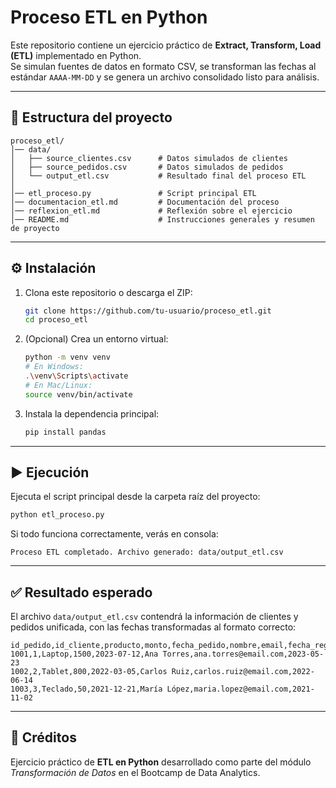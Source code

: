 # Proceso ETL en Python

Este repositorio contiene un ejercicio práctico de **Extract, Transform, Load (ETL)** implementado en Python.  
Se simulan fuentes de datos en formato CSV, se transforman las fechas al estándar `AAAA-MM-DD` y se genera un archivo consolidado listo para análisis.

---

## 📂 Estructura del proyecto

```
proceso_etl/
│── data/
│   ├── source_clientes.csv      # Datos simulados de clientes
│   ├── source_pedidos.csv       # Datos simulados de pedidos
│   └── output_etl.csv           # Resultado final del proceso ETL
│
│── etl_proceso.py               # Script principal ETL
│── documentacion_etl.md         # Documentación del proceso
│── reflexion_etl.md             # Reflexión sobre el ejercicio
│── README.md                    # Instrucciones generales y resumen de proyecto
```

---

## ⚙️ Instalación

1. Clona este repositorio o descarga el ZIP:  
   ```bash
   git clone https://github.com/tu-usuario/proceso_etl.git
   cd proceso_etl
   ```

2. (Opcional) Crea un entorno virtual:  
   ```bash
   python -m venv venv
   # En Windows:
   .\venv\Scripts\activate
   # En Mac/Linux:
   source venv/bin/activate
   ```

3. Instala la dependencia principal:  
   ```bash
   pip install pandas
   ```

---

## ▶️ Ejecución

Ejecuta el script principal desde la carpeta raíz del proyecto:

```bash
python etl_proceso.py
```

Si todo funciona correctamente, verás en consola:

```
Proceso ETL completado. Archivo generado: data/output_etl.csv
```

---

## ✅ Resultado esperado

El archivo `data/output_etl.csv` contendrá la información de clientes y pedidos unificada, con las fechas transformadas al formato correcto:

```csv
id_pedido,id_cliente,producto,monto,fecha_pedido,nombre,email,fecha_registro
1001,1,Laptop,1500,2023-07-12,Ana Torres,ana.torres@email.com,2023-05-23
1002,2,Tablet,800,2022-03-05,Carlos Ruiz,carlos.ruiz@email.com,2022-06-14
1003,3,Teclado,50,2021-12-21,María López,maria.lopez@email.com,2021-11-02
```

---

## 📝 Créditos

Ejercicio práctico de **ETL en Python** desarrollado como parte del módulo *Transformación de Datos* en el Bootcamp de Data Analytics.
